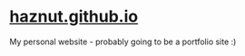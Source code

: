 # [haznut.github.io](https://haznut.github.io)

My personal website - probably going to be a portfolio site :)

